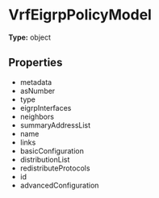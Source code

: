 # VrfEigrpPolicyModel


**Type:** object

## Properties
* metadata
* asNumber
* type
* eigrpInterfaces
* neighbors
* summaryAddressList
* name
* links
* basicConfiguration
* distributionList
* redistributeProtocols
* id
* advancedConfiguration
